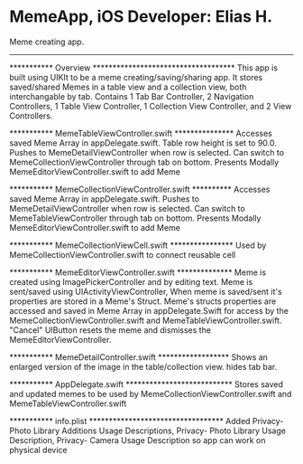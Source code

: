 # MemeApp, iOS Developer: Elias H.
Meme creating app. 
**************************


*********** Overview ************************************
This app is built using UIKIt to be a meme creating/saving/sharing app. It stores saved/shared Memes in a table view and a collection view, both interchangable by tab. Contains 1 Tab Bar Controller, 2 Navigation Controllers, 1 Table View Controller, 1 Collection View Controller, and 2 View Controllers.

*********** MemeTableViewController.swift ***************
Accesses saved Meme Array in appDelegate.swift. Table row height is set to 90.0. Pushes to MemeDetailViewController when row is selected. Can switch to MemeCollectionViewController through tab on bottom. Presents Modally MemeEditorViewController.swift to add Meme

*********** MemeCollectionViewController.swift **********
Accesses saved Meme Array in appDelegate.swift. Pushes to MemeDetailViewController when row is selected. Can switch to MemeTableViewController through tab on bottom. Presents Modally MemeEditorViewController.swift to add Meme

*********** MemeCollectionViewCell.swift ****************
Used by MemeCollectionViewController.swift to connect reusable cell

*********** MemeEditorViewController.swift **************
Meme is created using ImagePickerController and by editing text. Meme is sent/saved using UIActivityViewController, When meme is saved/sent it's properties are stored in a Meme's Struct. Meme's structs properties are accessed and saved in Meme Array in appDelegate.Swift for access by the MemeCollectionViewController.swift and MemeTableViewController.swift. "Cancel" UIButton resets the meme and dismisses the MemeEditorViewController.

*********** MemeDetailController.swift ******************
Shows an enlarged version of the image in the table/collection view. hides tab bar.

*********** AppDelegate.swift ***************************
Stores saved and updated memes to be used by MemeCollectionViewController.swift and MemeTableViewController.swift

*********** info.plist **********************************
Added Privacy- Photo Library Additions Usage Descriptions, Privacy- Photo Library Usage Description, Privacy- Camera Usage Description so app can work on physical device
